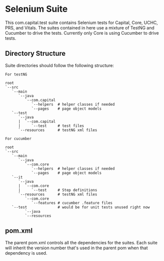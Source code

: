 Selenium Suite
==============

This com.capital.test suite contains Selenium tests for Capital, Core, UCHC, PRS, and Vitals. The suites contained in here use a mixture
of TestNG and Cucumber to drive the tests. Currently only Core is using Cucumber to drive tests.

Directory Structure
-------------------
Suite directories should follow the following structure:

```
For testNG

root
`--src
   `--main
      `--java
         `--com.capital
            `--helpers  # helper classes if needed
            `--pages    # page object models
   `--test
      `--java
      |  `--com.capital
      |     `--test     # test files
      `--resources      # testNG xml files
```

```
For cucumber

root
`--src
   `--main
      `--java
         `--com.core
            `--helpers  # helper classes if needed
            `--pages    # page object models
   `--it
      `--java
      |  `--com.core
      |     `--test     # Step definitions
      `--resources      # testNG xml files
         `--com.core
            `--features # cucumber .feature files
   `--test              # would be for unit tests unused right now
         `--java
         `--resources
```

pom.xml
-------
The parent pom.xml controls all the dependencies for the suites. Each suite will inherit the version number
that's used in the parent pom when that dependency is used.
